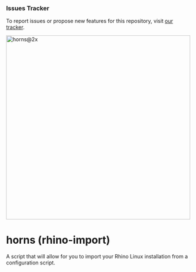 ### Issues Tracker

To report issues or propose new features for this repository, visit [our tracker](https://github.com/rhino-linux/tracker).

<img width="500" alt="horns@2x" src="https://github.com/rhino-linux/horns/assets/104327997/6ea5e445-1057-40f4-87d7-c54f49d075a7">

# horns (rhino-import)
A script that will allow for you to import your Rhino Linux installation from a configuration script.
